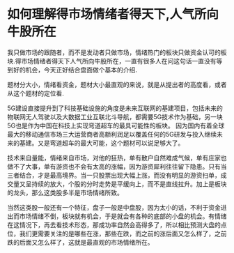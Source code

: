 # 如何理解得市场情绪者得天下,人气所向牛股所在

我只做市场的跟随者，而不是发动者只做市场，情绪热门的板块只做资金认可的板块.得市场情绪者得天下人气所向牛股所在，一直有很多人在问这句话一直没有等到好的机会，今天正好结合盘面做个基本的介绍.

题材分大小，情绪看资金，题材大小最直观的来说，就是从提出者的高度看，或者从这个题材的定位看.

5G建设直接提升到了科技基础设施的角度是未来互联网的基建项目，包括未来的物联网无人驾驶以及大数据工业互联北斗导航，都需要5G技术作为基础，另一块5G也是作为中国在科技上实现弯道超车的最具可能性的板块。 因为国内有着全球最大的移动通信市场三大运营商者高额利润足以覆盖任何的5G研发与投入继续未来的基建。又是弯道超车的最大可能，这个题材可以说足够大了。

技术来自量能，情绪来自市场，对他的狂热，单有散户自然难成气候，单有庄家也做不了大事，单有游资也不会有太高的涨幅，因为游资犀利往往留下隐患。只有当三者结合，才是最高境界。当一只股票出现大幅上涨，而没有明显的游资扫单，成交量又呈持续的放大，个股的分时走势是平缓向上，而不是直线拉升。加上是板块的龙头，那么这类股多半是市场情绪所致。

当然这类股一般还有一个特征，盘子一般是中盘股，因为太小的话，不利于资金进出而市场情绪不倒，板块就有机会，于是就会有各种的底部的小盘的机会。有情绪在这情况下，再去看技术形态，那成功率自然会高得多了，所以相比预测大盘的点位，我们更需要关注的是哪些在涨，那些在跌，而之前的涨后面又怎么样了，之前跌的后面又怎么样了，这就是最直观的市场情绪所在。